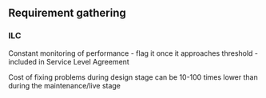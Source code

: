 ## Requirement gathering

### ILC

Constant monitoring of performance - flag it once it approaches threshold - included in Service Level Agreement


Cost of fixing problems during design stage can be 10-100 times lower than during the maintenance/live stage

